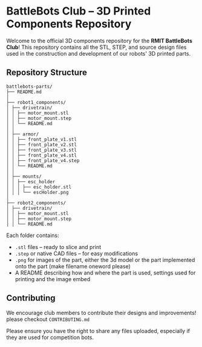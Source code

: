 # BattleBots Club – 3D Printed Components Repository

Welcome to the official 3D components repository for the **RMIT BattleBots Club**! This repository contains all the STL, STEP, and source design files used in the construction and development of our robots' 3D printed parts.

## Repository Structure

```
battlebots-parts/
├── README.md
│
├── robot1_components/
│ ├── drivetrain/
│ │ ├── motor_mount.stl
│ │ ├── motor_mount.step
│ │ └── README.md
│ │
│ ├── armor/
│ │ ├── front_plate_v1.stl
│ │ ├── front_plate_v2.stl
│ │ ├── front_plate_v3.stl
│ │ ├── front_plate_v4.stl
│ │ ├── front_plate_v4.step
│ │ └── README.md
│ │
│ ├── mounts/
│ │ ├── esc_holder
│ │ │ ├── esc_holder.stl
│ │ │ └── escHolder.png
│
├── robot2_components/
│ ├── drivetrain/
│ │ ├── motor_mount.stl
│ │ ├── motor_mount.step
│ │ └── README.md
```

Each folder contains:

- `.stl` files – ready to slice and print
- `.step` or native CAD files – for easy modifications
- `.png` for images of the part, either the 3d model or the part implemented onto the part (make filename oneword please)
- A README describing how and where the part is used, settings used for printing and the image embed

## Contributing

We encourage club members to contribute their designs and improvements! please checkout `CONTRIBUTING.md`

Please ensure you have the right to share any files uploaded, especially if they are used for competition bots.
